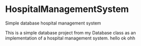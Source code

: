 # HospitalManagementSystem
Simple database hospital management system

This is a simple database project from my Database class as an implementation of a hospital management system.
hello
ok
ohh
